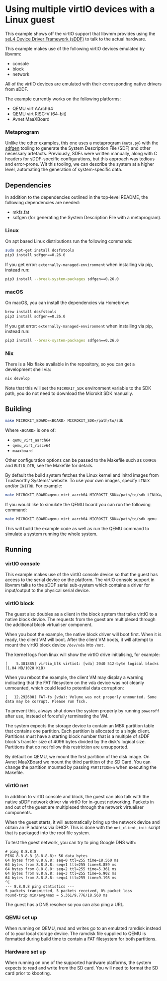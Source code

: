 <!--
     Copyright 2024, UNSW
     SPDX-License-Identifier: CC-BY-SA-4.0
-->

# Using multiple virtIO devices with a Linux guest

This example shows off the virtIO support that libvmm provides using the
[seL4 Device Driver Framework (sDDF)](https://github.com/au-ts/sddf) to talk to
the actual hardware.

This example makes use of the following virtIO devices emulated by libvmm:

* console
* block
* network

All of the virtIO devices are emulated with their corresponding native drivers
from sDDF.

The example currently works on the following platforms:

* QEMU virt AArch64
* QEMU virt RISC-V (64-bit)
* Avnet MaaXBoard

### Metaprogram

Unlike the other examples, this one uses a metaprogram (`meta.py`) with
the [sdfgen](https://github.com/au-ts/microkit_sdf_gen) tooling to generate the
System Description File (SDF) and other necessary artefacts. Previously,
SDFs were written manually, along with C headers for sDDF-specific configurations,
but this approach was tedious and error-prone. Wit this tooling, we can describe
the system at a higher level, automating the generation of system-specific data.

## Dependencies

In addition to the dependencies outlined in the top-level README, the following
dependencies are needed:
* mkfs.fat
* sdfgen (for generating the System Description File with a metaprogram).

### Linux

On apt based Linux distributions run the following commands:
```sh
sudo apt-get install dosfstools
pip3 install sdfgen==0.26.0
```

If you get error: `externally-managed-environment` when installing via pip, instead run:
```sh
pip3 install --break-system-packages sdfgen==0.26.0
```

### macOS

On macOS, you can install the dependencies via Homebrew:
```sh
brew install dosfstools
pip3 install sdfgen==0.26.0
```

If you get error: `externally-managed-environment` when installing via pip, instead run:
```sh
pip3 install --break-system-packages sdfgen==0.26.0
```

### Nix

There is a Nix flake available in the repository, so you can get a development shell via:
```sh
nix develop
```

Note that this will set the `MICROKIT_SDK` environment variable to the SDK path, you do not
need to download the Microkit SDK manually.

## Building

```sh
make MICROKIT_BOARD=<BOARD> MICROKIT_SDK=/path/to/sdk
```

Where `<BOARD>` is one of:

* `qemu_virt_aarch64`
* `qemu_virt_riscv64`
* `maaxboard`

Other configuration options can be passed to the Makefile such as `CONFIG`
and `BUILD_DIR`, see the Makefile for details.

By default the build system fetches the Linux kernel and initrd images from
Trustworthy Systems' website. To use your own images, specify `LINUX` and/or
`INITRD`. For example:

```sh
make MICROKIT_BOARD=qemu_virt_aarch64 MICROKIT_SDK=/path/to/sdk LINUX=/path/to/linux INITRD=/path/to/initrd
```

If you would like to simulate the QEMU board you can run the following command:
```sh
make MICROKIT_BOARD=qemu_virt_aarch64 MICROKIT_SDK=/path/to/sdk qemu
```

This will build the example code as well as run the QEMU command to simulate a
system running the whole system.

## Running

### virtIO console

This example makes use of the virtIO console device so that the guest has access
to the serial device on the platform. The virtIO console support in libvmm talks to
the sDDF serial sub-system which contains a driver for input/output to the physical
serial device.

### virtIO block

The guest also doubles as a client in the block system that talks virtIO to a native
block device. The requests from the guest are multiplexed through the additional block
virtualiser component.

When you boot the example, the native block driver will boot first. When it is ready, the
client VM will boot. After the client VM boots, it will attempt to mount the
virtIO block device `/dev/vda` into `/mnt`.

The kernel logs from linux will show the virtIO drive initialising, for example:
```
[    5.381885] virtio_blk virtio1: [vda] 2040 512-byte logical blocks (1.04 MB/1020 KiB)
```

When you reboot the example, the client VM may display a warning indicating that the
FAT filesystem on the vda device was not cleanly unmounted, which could lead to potential
data corruption:
```
[   12.292600] FAT-fs (vda): Volume was not properly unmounted. Some data may be corrupt. Please run fsck.
```
To prevent this, always shut down the system properly by running `poweroff` after use,
instead of forcefully terminating the VM.

The system expects the storage device to contain an MBR partition table that contains
one partition. Each partition is allocated to a single client. Partitions must have a
starting block number that is a multiple of sDDF block's transfer size of 4096 bytes
divided by the disk's logical size. Partitions that do not follow this restriction
are unsupported.

By default on QEMU, we mount the first partition of the disk image. On Avnet MaaXBoard
we mount the third partition of the SD Card. You can change the partition mounted
by passing `PARTITION=n` when executing the Makefile.

### virtIO net

In addition to virtIO console and block, the guest can also talk with the native
sDDF network driver via virtIO for in-guest networking. Packets in and out of
the guest are multiplexed through the network virtualiser components.

When the guest starts, it will automatically bring up the network device
and obtain an IP address via DHCP. This is done with the `net_client_init`
script that is packaged into the root file system.

To test the guest network, you can try to ping Google DNS with:
```
# ping 8.8.8.8
PING 8.8.8.8 (8.8.8.8): 56 data bytes
64 bytes from 8.8.8.8: seq=0 ttl=255 time=18.560 ms
64 bytes from 8.8.8.8: seq=1 ttl=255 time=8.859 ms
64 bytes from 8.8.8.8: seq=2 ttl=255 time=5.361 ms
64 bytes from 8.8.8.8: seq=3 ttl=255 time=6.902 ms
64 bytes from 8.8.8.8: seq=4 ttl=255 time=9.198 ms
^C
--- 8.8.8.8 ping statistics ---
5 packets transmitted, 5 packets received, 0% packet loss
round-trip min/avg/max = 5.361/9.776/18.560 ms
```

The guest has a DNS resolver so you can also ping a URL.

### QEMU set up

When running on QEMU, read and writes go to an emulated ramdisk instead of to your
local storage device. The ramdisk file supplied to QEMU is formatted during build
time to contain a FAT filesystem for both partitions.

### Hardware set up

When running on one of the supported hardware platforms, the system expects to
read and write from the SD card. You will need to format the SD card prior to
kbooting.
